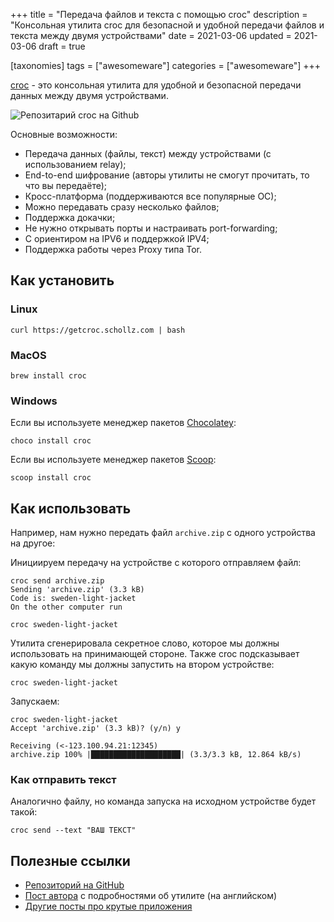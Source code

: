 +++
title = "Передача файлов и текста с помощью croc"
description = "Консольная утилита croc для безопасной и удобной передачи файлов и текста между двумя устройствами"
date = 2021-03-06
updated = 2021-03-06
draft = true

[taxonomies]
tags = ["awesomeware"]
categories = ["awesomeware"]
+++

[croc](https://github.com/schollz/croc) - это консольная утилита для удобной и безопасной передачи данных между двумя устройствами.

![Репозитарий croc на Github](/images/awesomeware/croc.png "Репозиторий croc на Github")

Основные возможности:
- Передача данных (файлы, текст) между устройствами (с использованием relay);
- End-to-end шифрование (авторы утилиты не смогут прочитать, то что вы передаёте);
- Кросс-платформа (поддерживаются все популярные ОС);
- Можно передавать сразу несколько файлов;
- Поддержка докачки;
- Не нужно открывать порты и настраивать port-forwarding;
- С ориентиром на IPV6 и поддержкой IPV4;
- Поддержка работы через Proxy типа Tor.

## Как установить

### Linux

```shell
curl https://getcroc.schollz.com | bash
```

### MacOS

```shell
brew install croc
```

### Windows

Если вы используете менеджер пакетов [Chocolatey](https://chocolatey.org/):

```shell
choco install croc
```

Если вы используете менеджер пакетов [Scoop](https://scoop.sh/):

```shell
scoop install croc
```

## Как использовать

Например, нам нужно передать файл `archive.zip` с одного устройства на другое:

Инициируем передачу на устройстве с которого отправляем файл:

```shell
croc send archive.zip
Sending 'archive.zip' (3.3 kB)
Code is: sweden-light-jacket
On the other computer run

croc sweden-light-jacket
```

Утилита сгенерировала секретное слово, которое мы должны использовать на принимающей стороне. Также croc подсказывает 
какую команду мы должны запустить на втором устройстве:

```shell
croc sweden-light-jacket
```

Запускаем:

```shell
croc sweden-light-jacket
Accept 'archive.zip' (3.3 kB)? (y/n) y

Receiving (<-123.100.94.21:12345)
archive.zip 100% |████████████████████| (3.3/3.3 kB, 12.864 kB/s)
```

### Как отправить текст

Аналогично файлу, но команда запуска на исходном устройстве будет такой:

```shell
croc send --text "ВАШ ТЕКСТ"
```

## Полезные ссылки

- [Репозиторий на GitHub](https://github.com/schollz/croc)
- [Пост автора](https://schollz.com/software/croc6) с подробностями об утилите (на английском)
- [Другие посты про крутые приложения](/tags/awesomeware/) 